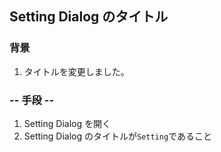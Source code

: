 ## Setting Dialog のタイトル

### 背景

1.  タイトルを変更しました。

### -- 手段 --

1.  Setting Dialog を開く
2.  Setting Dialog のタイトルが`Setting`であること
